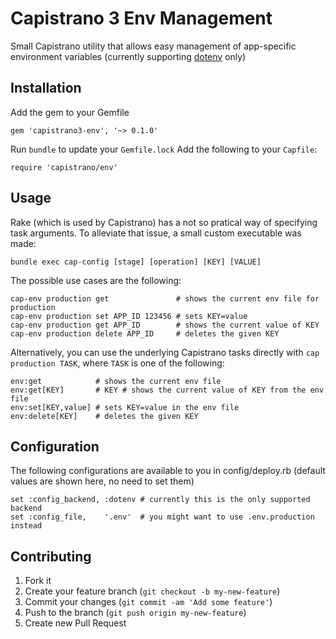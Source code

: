# Capistrano 3 Env Management

Small Capistrano utility that allows easy management of app-specific
environment variables (currently supporting [dotenv](https://github.com/bkeepers/dotenv) only)


## Installation

Add the gem to your Gemfile

    gem 'capistrano3-env', '~> 0.1.0'

Run `bundle` to update your `Gemfile.lock`
Add the following to your `Capfile`:

    require 'capistrano/env'

## Usage

Rake (which is used by Capistrano) has a not so pratical way of specifying task
arguments. To alleviate that issue, a small custom executable was made:

    bundle exec cap-config [stage] [operation] [KEY] [VALUE]

The possible use cases are the following:

    cap-env production get               # shows the current env file for
    production
    cap-env production set APP_ID 123456 # sets KEY=value
    cap-env production get APP_ID        # shows the current value of KEY
    cap-env production delete APP_ID     # deletes the given KEY

Alternatively, you can use the underlying Capistrano tasks directly with `cap
production TASK`, where `TASK` is one of the following:

    env:get            # shows the current env file
    env:get[KEY]       # KEY # shows the current value of KEY from the env file
    env:set[KEY,value] # sets KEY=value in the env file
    env:delete[KEY]    # deletes the given KEY


## Configuration

The following configurations are available to you in config/deploy.rb (default
values are shown here, no need to set them)

    set :config_backend, :dotenv # currently this is the only supported backend
    set :config_file,    '.env'  # you might want to use .env.production instead

## Contributing

1. Fork it
2. Create your feature branch (`git checkout -b my-new-feature`)
3. Commit your changes (`git commit -am 'Add some feature'`)
4. Push to the branch (`git push origin my-new-feature`)
5. Create new Pull Request
